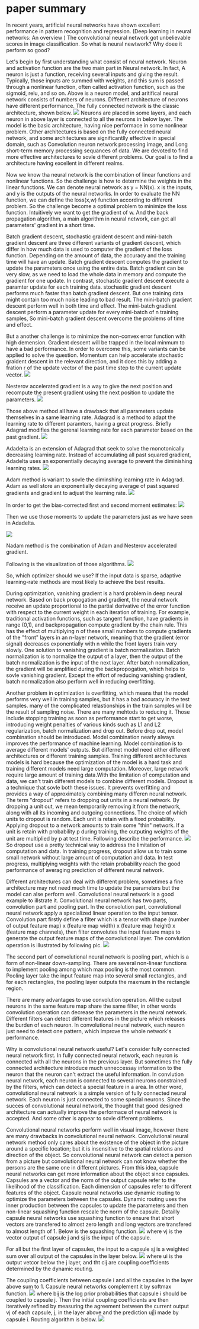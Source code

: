 # paper summary 
In recent years, artificial neural networks have shown excellent performance in pattern recognition and regression. (Deep learning in neural networks: An overview
) The convolutional neural network got unbelievable scores in image classification. So what is neural newtwork? Why doee it perform so good?

Let's begin by first understanding what consist of neural network. Neuron and activation function are the two main part in Neural network. In fact, A neuron is just a function, receiving several inputs and giving the result. Typically, those inputs are summed with weights, and this sum is passed through a nonlinear function, often called activation function, such as the sigmoid, relu, and so on. Above is a neuron model, and aritifical neural network consists of numbers of neurons. Different architecture of neurons have different performance. The fully connected network is the classic architecture, shown below.
![](./pic/fcn.png)
Neurons are placed in some layers, and each neuron in above layer is connected to all the neurons in below layer. The model is the basic architecture, having nice performace in some nonlinear problem. Other architectures is based on the fully connected neural network, and some architectures are significantlly effective in special domain, such as Convolution neuron network processing image, and Long short-term memory processing sequances of data. We are devoted to find more effective architectures to sovle different problems. Our goal is to find a architecture having excellent in different realms.

Now we know tha neural network is the combination of linear functions and nonlinear functions. So the challenge is how to determine the weights in the linear functions. We can denote neural network as y = NN(x). x is the inputs, and y is the outputs of the neural networks. In order to evaluate the NN function, we can define the loss(x,w) function according to different problem. So the challenge become a optimal problem to minimize the loss function. Intuitively we want to get the gradient of w. And the back propagation algorithm, a main algorithm in neural network, can get all parameters' gradient in a short time. 

Batch gradient descent, stochastic graident descent and mini-batch gradient descent are three different variants of gradient descent, which differ in how much data is used to computer the gradient of the loss function. Depending on the amount of data, the accuracy and the training time will have an update. Batch gradient descent computes the gradient to update the parameters once using the entire data. Batch gradient can be very slow, as we need to load the whole data in memory and compute the gradient for one update. In contrast, stochastic gradient descent execute a paramter update for each training data. stochastic gradient descent performs much faster than batch gradient descent. But one training data might contain too much noise leading to bad result. The mini-batch gradient descent perform well in both time and effect. The mini-batch gradient descent perform a parameter update for every mini-batch of n training samples, So mini-batch gradient descent overcome the problems of time and effect.

But a another challenge is to minimize the non-convex error function with high demension. Gradient descent will be trapped in the local minmum to have a bad performance. In order to  overcome this, some variants can be applied to solve the question. Momentum can help accelerate stochastic graident descent in the relevant direction, and it does this by adding a fration r of the update vector of the past time step to the current update vector.
![](./pic/momentum.png)

Nesterov accelerated gradient is a way to give the next position and recompute the present gradient using the next position to update the parameters.
![](./pic/nag.png)

Those above method all have a drawback that all parameters update themselves in a same learning rate. Adagrad is a method to adapt the learning rate to different paramters, having a great progress. Briefly Adagrad modifies the gerenal learning rate for each parameter based on the past gradient.
![](./pic/adagrad.png)

Adadelta is an extension of Adagrad that seek to solve the monotonically decreasing learning rate. Instead of accumulating all past squared gradient, Adadelta uses an exponentially decaying average to prevent the diminishing learning rates.
![](./pic/adadelta.png)

Adam method is variant to sovle the diminshing learning rate in Adagrad. Adam as well store an exponentially decaying average of past squared gradients and gradient to adjust the learning rate. 
![](./pic/adam1.png)

In order to get the bias-corrected first and second moment estimates:
![](./pic/adam2.png)

Then we use those moments to update the parameters just as we have seen in Adadelta.

![](./pic/adam3.png)

Nadam method is the combination of Adam and Nesterov accelerated gradient.

Following is the visualization of those algorithms.
![](./pic/visualization.png)

So, which optimizer should we use? If the input data is sparse, adaptive learning-rate methods are most likely to achieve the best results.

During optimization, vanishing gradient is a hard problem in deep neural network. Based on back propogation and gradient, the neural network receive an update proportional to the partial derivative of the error function with respect to the current weight in each iteration of training. For example, traditional activation functions, such as tangent function, have gradients in range (0,1), and backpropagation compute gradient by the chain rule. This has the effect of multiplying n of these small numbers to compute gradients of the "front" layers in an n-layer network, meaning that the gradient (error signal) decreases exponentially with n while the front layers train very slowly. One solution to vanishing gradient is batch normalization. Batch normalization is to normalize the output of a layer, then the output of the batch normalization is the input of the next layer. After batch normalization, the gradient will be amplified during the backpropogation, which helps to sovle vanishing gradient. Except the effort of reducing vanishing gradient, batch normalization also perform well in reducing overfitting.

Another problem in optimization is overfitting, which means that the model performs very well in training samples, but it has a bad accuracy in the test samples. many of the complicated relastionships in the train samples will be the result of sampling noise. There are many mehtods to reducing it. Those include stopping training as soon as performance start to get worse, introducing weight penalties of various kinds such as L1 and L2 regularization, batch normalization and drop out. Before drop out, model combination should be introduced. Model combination nearly always improves the performance of machine learning. Model combination is to average different models' outputs. But differnet model need either different architectures or different training samples. Training different architectures models is hard because the optimization of the model is a hard task and training different models need large computation. Moreover, large network require large amount of training data.With the limitation of computation and data, we can't train different models to combine different models. Dropout is a technique that sovle both these issues. It prevents overfitting and provides a way of approximately combining many differen neural network. The term "dropout" refers to dropping out units in a neural network. By dropping a unit out, we mean temporarily removing it from the network, along with all its incoming and outgoing connections. The choice of which units to dropout is random. Each unit is retain with a fixed probability. Applying dropout to a network amounts to train some "thin" network. If a unit is retain with probability p during training, the outputing weights of the unit are multiplied by p at test time. Following describe the performance.
![](./pic/dropout.png)
So dropout use a pretty technical way to address the limitation of computation and data. In training progress, dropout allow us to train some small network without large amount of computation and data. In test progress, multiplying weights with the retain probability reach the good performance of averaging prediction of different neural network.

Different architectures can deal with different problem, sometimes a fine architecture may not need much time to update the parameters but  the model can alse perform well. Convolutional neural network is a good example to illstrate it. Convolutional neural network has two parts, convolution part and pooling part. In the convolution part, convolutional neural network apply a specialized linear operation to the input tensor. Convolution part firstly define a filter which is a tensor with shape  (number of output feature map) x (feature map width) x (feature map height) x (feature map channels), then filter convolutes the input feature maps to generate the output feature maps of the convolutional layer. The convlution operation is illustrated by following pic.
![](./pic/conv.jpeg)

The second part of convolutional neural network is pooling part, which is a form of non-linear down-sampling. There are several non-linear functions to implement pooling among which max pooling is the most common. Pooling layer take the input feature map into several small rectangles, and for each rectangles, the pooling layer outputs the maxmum in the rectangle region.

There are many advantages to use convolution operation. All the output neurons in the same feature map share the same filter, in other words convolution operation can decrease the parameters in the neural network. Different filters can detect different features in the picture which releases the burden of each neuron. In convolutional neural network, each neuron just need to detect one pattern, which improve the whole network's performance.

Why is convolutional neural network useful? Let's consider fully connected neural network first. In fully connected neural network, each neuron is connected with all the neurons in the previous layer. But sometimes the fully connected architecture introduce much unneccessay information to the neuron that the neuron can't extract the useful information. In convlution neural network, each neuron is connected to several neurons constrained by the filters, which can detect a special feature in a area. In other word, convolutional neural network is a simple version of fully connected neural network. Each neuron is just connected to some special neurons. Since the succes of convolutional neural network, the thought that good designed architecture can actually improve the performace of neural network is accepted. And some other is appear to sovle different problems.

Convolutional neural networks perform well in visual image, however there are many drawbacks in convolutional neural network. Convolutional neural network method only cares about the existence of the object in the picture around a specific location; but it is insensitive to the spatial relations and direction of the object. So convolutional neural network can detect a person from a picture but convolutional neural network can not know whether the persons are the same one in different pictures. From this idea, capsule neural networks can get more information about the object since capsules. Capsules are a vector and the norm of the output capsule refer to the likelihood of the classification. Each dimension of capsules refer to different features of the object. Capsule neural networks use dynamic routing to optimize the parameters between the capsules. Dynamic routing uses the inner production between the capsules to update the parameters and then non-linear squashing function rescale the norm of the capsule. Detailly capsule neural networks use squashing function to ensure that short vectors are transfered to almost zero length and long vectors are transfered to almost length of 1. Below is the squashing function.
![](./pic/squashing.png)
where vj is the vector output of capsule j and sj is the input of the capsule.

For all but the first layer of capsules, the input to a capsule sj is a weighted sum over all output of the capsules in the layer below. 
![](./pic/dynamicrouting.png)
where ui is the output vetcor below the j layer, and tht cij are coupling coefficients determined by the dynamic routing.

The coupling coefficients between capsule i and all the capsules in the layer above sum to 1. Capsule neural networks complement it by softmax function. 
![](./pic/softmax.png)
where bij is the log prior probabilities that capsule i should be coupled to capsule j. Then the initial coupling coefficients are then iteratively refined by measuring the agreement between the current output vj of each capsule, j, in the layer above and the prediction uj|i made by capsule i. Routing algorithm is below.
![](./pic/routingalgorithm.png)



